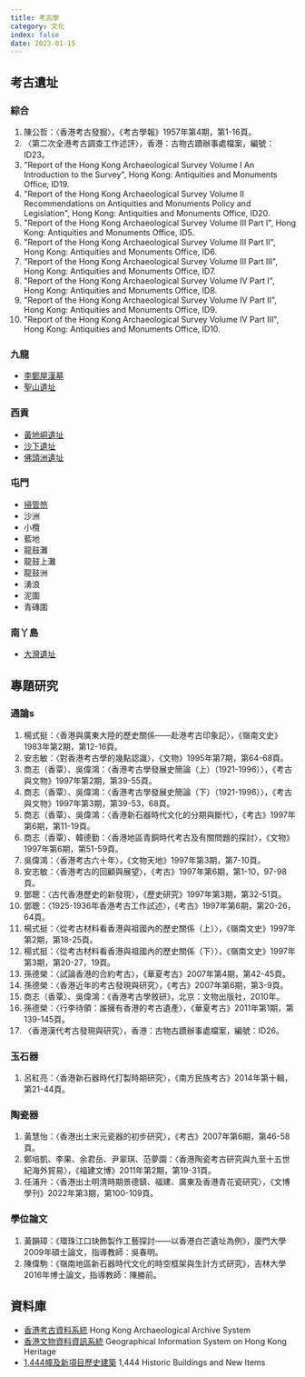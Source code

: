 ```yaml
---
title: 考古學
category: 文化
index: false
date: 2023-01-15
---
```

## 考古遺址
### 綜合
1. 陳公哲：〈香港考古發掘〉，《考古學報》1957年第4期，第1-16頁。
2. 〈第二次全港考古調查工作述評〉，香港：古物古蹟辦事處檔案，編號：ID23。
3. "Report of the Hong Kong Archaeological Survey Volume I An Introduction to the Survey", Hong Kong: Antiquities and Monuments Office, ID19.
4. "Report of the Hong Kong Archaeological Survey Volume II Recommendations on Antiquities and Monuments Policy and Legislation", Hong Kong: Antiquities and Monuments Office, ID20.
5. "Report of the Hong Kong Archaeological Survey Volume III Part I", Hong Kong: Antiquities and Monuments Office, ID5.
6. "Report of the Hong Kong Archaeological Survey Volume III Part II", Hong Kong: Antiquities and Monuments Office, ID6.
7. "Report of the Hong Kong Archaeological Survey Volume III Part III", Hong Kong: Antiquities and Monuments Office, ID7.
8. "Report of the Hong Kong Archaeological Survey Volume IV Part I", Hong Kong: Antiquities and Monuments Office, ID8.
9. "Report of the Hong Kong Archaeological Survey Volume IV Part II", Hong Kong: Antiquities and Monuments Office, ID9.
10. "Report of the Hong Kong Archaeological Survey Volume IV Part III", Hong Kong: Antiquities and Monuments Office, ID10.
### 九龍
- [李鄭屋漢墓](lei-cheng-uk-han-tomb-kowloon.md)
- [聖山遺址](sacred-hill-site-kowloon.md)
### 西貢
- [黃地峒遺址](wong-tei-tung-sai-kung.md)
- [沙下遺址](sha-ha-sai-kung.md)
- [佛頭洲遺址](junk-island-site-sai-kung.md)
### 屯門
- [掃管笏](so-kwun-wat-tuen-mun.md)
- 沙洲
- 小欖
- 藍地
- 龍鼓灘
- 龍鼓上灘
- 龍鼓洲
- 湧浪
- 泥圍
- 青磚圍
### 南丫島
- [大灣遺址](tai-wan-site-lamma-island.md)
## 專題研究
### 通論s
1. 楊式挺：〈香港與廣東大陸的歷史關係——赴港考古印象記〉，《嶺南文史》1983年第2期，第12-16頁。
2. 安志敏：〈對香港考古學的幾點認識〉，《文物》1995年第7期，第64-68頁。
3. 商志（香覃）、吳偉鴻：〈香港考古學發展史簡論（上）（1921-1996）〉，《考古與文物》1997年第2期，第39-55頁。
4. 商志（香覃）、吳偉鴻：〈香港考古學發展史簡論（下）（1921-1996）〉，《考古與文物》1997年第3期，第39-53，68頁。
5. 商志（香覃）、吳偉鴻：〈香港新石器時代文化的分期與斷代〉，《考古》1997年第6期，第11-19頁。
6. 商志（香覃）、韓德勤：〈香港地區青銅時代考古及有關問題的探討〉，《文物》1997年第6期，第51-59頁。
7.  吳偉鴻：〈香港考古六十年〉，《文物天地》1997年第3期，第7-10頁。
8.  安志敏：〈香港考古的回顧與展望〉，《考古》1997年第6期，第1-10，97-98頁。
9.  鄧聰：〈古代香港歷史的新發現〉，《歷史研究》1997年第3期，第32-51頁。
10. 鄧聰：〈1925-1936年香港考古工作試述〉，《考古》1997年第6期，第20-26，64頁。
11. 楊式挺：〈從考古材料看香港與祖國內的歷史關係（上）〉，《嶺南文史》1997年第2期，第18-25頁。
12. 楊式挺：〈從考古材料看香港與祖國內的歷史關係（下）〉，《嶺南文史》1997年第3期，第20-27，19頁。
13. 孫德榮：〈試論香港的合約考古〉，《華夏考古》2007年第4期，第42-45頁。
14. 孫德榮：〈香港近年的考古發現與研究〉，《考古》2007年第6期，第3-9頁。
15. 商志（香覃）、吳偉鴻：《香港考古學敘研》，北京：文物出版社，2010年。
16. 孫德榮：〈行李待領：誰擁有香港的考古遺產〉，《華夏考古》2011年第1期，第139-145頁。
17. 〈香港漢代考古發現與研究〉，香港：古物古蹟辦事處檔案，編號：ID26。
### 玉石器
1. 呂紅亮：〈香港新石器時代打製時期研究〉，《南方民族考古》2014年第十輯，第21-44頁。
### 陶瓷器
1. 黃慧怡：〈香港出土宋元瓷器的初步研究〉，《考古》2007年第6期，第46-58頁。
2. 鄭培凱、李果、余君岳、尹翠琪、范夢園：〈香港陶瓷考古研究與九至十五世紀海外貿易〉，《福建文博》2011年第2期，第19-31頁。
3. 任浦升：〈香港出土明清時期景德鎮、福建、廣東及香港青花瓷研究〉，《文博學刊》2022年第3期，第100-109頁。
### 學位論文
1. 黃韻璋：《環珠江口玦飾製作工藝探討——以香港白芒遺址為例》，廈門大學2009年碩士論文，指導教師：吳春明。
2. 陳偉駒：《嶺南地區新石器時代文化的時空框架與生計方式研究》，吉林大學2016年博士論文，指導教師：陳勝前。
## 資料庫
- [香港考古資料系統](https://hkaas.amo.gov.hk/hkaas/main.jsp?lang=2) Hong Kong Archaeological Archive System
- [香港文物資料資訊系統](https://gish.amo.gov.hk/internet/index.html?lang=zh-hk) Geographical Information System on Hong Kong Heritage
- [1,444幢及新項目歷史建築](https://www.aab.gov.hk/tc/historic-buildings/search-for-information-on-individual-buildings/index.html) 1,444 Historic Buildings and New Items